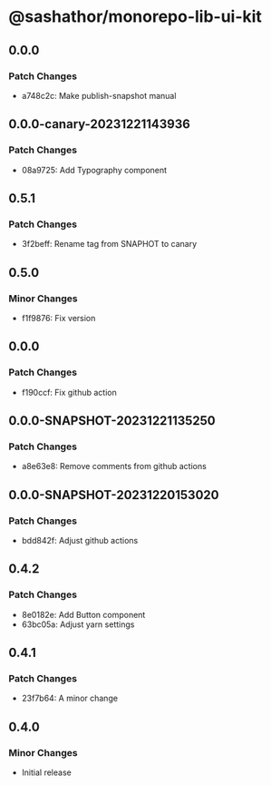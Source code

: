 # @sashathor/monorepo-lib-ui-kit

## 0.0.0

### Patch Changes

- a748c2c: Make publish-snapshot manual

## 0.0.0-canary-20231221143936

### Patch Changes

- 08a9725: Add Typography component

## 0.5.1

### Patch Changes

- 3f2beff: Rename tag from SNAPHOT to canary

## 0.5.0

### Minor Changes

- f1f9876: Fix version

## 0.0.0

### Patch Changes

- f190ccf: Fix github action

## 0.0.0-SNAPSHOT-20231221135250

### Patch Changes

- a8e63e8: Remove comments from github actions

## 0.0.0-SNAPSHOT-20231220153020

### Patch Changes

- bdd842f: Adjust github actions

## 0.4.2

### Patch Changes

- 8e0182e: Add Button component
- 63bc05a: Adjust yarn settings

## 0.4.1

### Patch Changes

- 23f7b64: A minor change

## 0.4.0

### Minor Changes

- Initial release
